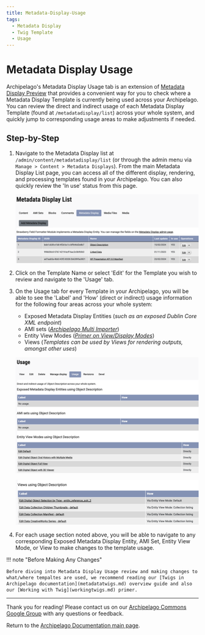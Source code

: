 ```yaml
---
title: Metadata-Display-Usage
tags:
  - Metadata Display
  - Twig Template
  - Usage
---
```


# Metadata Display Usage

Archipelago's Metadata Display Usage tab is an extension of [Metadata Display Preview](metadata_display_preview.md) that provides a convenient way for you to check where a Metadata Display Template is currently being used across your Archipelago. You can review the direct and indirect usage of each Metadata Display Template (found at `/metadatadisplay/list`) across your whole system, and quickly jump to corresponding usage areas to make adjustments if needed. 

## Step-by-Step

1. Navigate to the Metadata Display list at `/admin/content/metadatadisplay/list` (or through the admin menu via  `Manage > Content > Metadata Displays`). From the main Metadata Display List page, you can access all of the different display, rendering, and processing templates found in your Archipelago. You can also quickly review the 'In use' status from this page.

    ![Metadata Display List with Usage](images/metadata_display_list_with_usage.png)

2. Click on the Template Name or select 'Edit' for the Template you wish to review and navigate to the 'Usage' tab.

3. On the Usage tab for every Template in your Archipelago, you will be able to see the 'Label' and 'How' (direct or indirect) usage information for the following four areas across your whole system:
    - Exposed Metadata Display Entities (*such as an exposed Dublin Core XML endpoint*)
    - AMI sets (*[Archipelago Multi Importer](ami_index.md)*)
    - Entity View Modes (*[Primer on View/Display Modes](webformsasinput.md)*)
    - Views (*Templates can be used by Views for rendering outputs, amongst other uses*)
  
    ![Metadata Display Usage Tab](images/mdp_usage_tab.png)

    ![Metadata Display Usage Tab View Section](images/mdp_usage_tab_view_section.png)   

4. For each usage section noted above, you will be able to navigate to any corresponding Exposed Metadata Display Entity, AMI Set, Entity View Mode, or View to make changes to the template usage.

!!! note "Before Making Any Changes"

    Before diving into Metadata Display Usage review and making changes to what/where tempaltes are used, we recommend reading our [Twigs in Archipelago documentation](metadatatwigs.md) overview guide and also our [Working with Twig](workingtwigs.md) primer.

___

Thank you for reading! Please contact us on our [Archipelago Commons Google Group](https://groups.google.com/forum/#!forum/archipelago-commons) with any questions or feedback.

Return to the [Archipelago Documentation main page](index.md).
